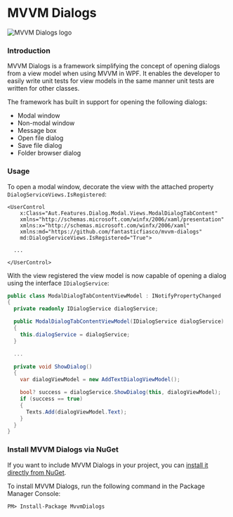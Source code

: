 # MVVM Dialogs

![MVVM Dialogs logo](design/Icon_128x128.png)

### Introduction

MVVM Dialogs is a framework simplifying the concept of opening dialogs from a view model when using MVVM in WPF. It enables the developer to easily write unit tests for view models in the same manner unit tests are written for other classes.

The framework has built in support for opening the following dialogs:

- Modal window
- Non-modal window
- Message box
- Open file dialog
- Save file dialog
- Folder browser dialog

### Usage

To open a modal window, decorate the view with the attached property `DialogServiceViews.IsRegistered`:

```xaml
<UserControl
    x:Class="Aut.Features.Dialog.Modal.Views.ModalDialogTabContent"
    xmlns="http://schemas.microsoft.com/winfx/2006/xaml/presentation"
    xmlns:x="http://schemas.microsoft.com/winfx/2006/xaml"
    xmlns:md="https://github.com/fantasticfiasco/mvvm-dialogs"
    md:DialogServiceViews.IsRegistered="True">

  ...
  
</UserControl>
```

With the view registered the view model is now capable of opening a dialog using the interface `IDialogService`:

```c#
public class ModalDialogTabContentViewModel : INotifyPropertyChanged
{
  private readonly IDialogService dialogService;

  public ModalDialogTabContentViewModel(IDialogService dialogService)
  {
    this.dialogService = dialogService;
  }

  ...

  private void ShowDialog()
  {
    var dialogViewModel = new AddTextDialogViewModel();

    bool? success = dialogService.ShowDialog(this, dialogViewModel);
    if (success == true)
    {
      Texts.Add(dialogViewModel.Text);
    }
  }
}
```

### Install MVVM Dialogs via NuGet

If you want to include MVVM Dialogs in your project, you can [install it directly from NuGet](https://www.nuget.org/packages/MvvmDialogs/).

To install MVVM Dialogs, run the following command in the Package Manager Console:

```
PM> Install-Package MvvmDialogs
```